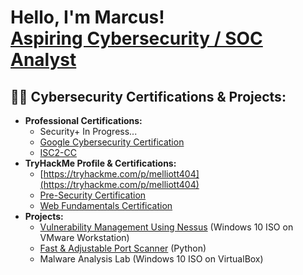 <h1>Hello, I'm Marcus! <br/><a href="https://www.linkedin.com/in/john-marcus-elliott-a1a7162a9/">Aspiring Cybersecurity / SOC Analyst</a></h1>

<h2>👨‍💻 Cybersecurity Certifications & Projects:</h2>

- <b>Professional Certifications:</b>
  - Security+ In Progress...
  - [Google Cybersecurity Certification](https://ibb.co/C7gbjdR)
  - [ISC2-CC](https://ibb.co/HHRZP1q)
- <b>TryHackMe Profile & Certifications:</b>
  - [https://tryhackme.com/p/melliott404](https://tryhackme.com/p/melliott404)
  - [Pre-Security Certification](https://ibb.co/M2hZFfM)
  - [Web Fundamentals Certification](https://ibb.co/bP40pD6)
- <b>Projects:</b>
  - [Vulnerability Management Using Nessus](https://www.evernote.com/shard/s704/sh/083d3eef-d3a8-3d11-d2f6-1280fa8bb356/Guejyi7CUtBwyyneRJIe0kveMmD8QMYKOvRZVCTUtRkjQ_iwdzzyeqCj9w) (Windows 10 ISO on VMware Workstation)
  - [Fast & Adjustable Port Scanner](https://github.com/Melliott404/portscanner/blob/main/portscanner.py) (Python)
  - Malware Analysis Lab (Windows 10 ISO on VirtualBox)

